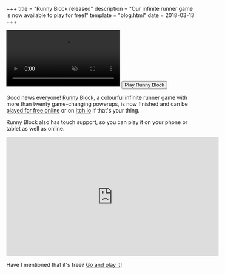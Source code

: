 +++
title = "Runny Block released"
description = "Our infinite runner game is now available to play for free!"
template = "blog.html"
date = 2018-03-13
+++

<video src="/img/projects/runny-gif.mp4" autoplay loop muted class="feature-image"></video>
<a href="http://www.runnyblock.com" title="Play our latest game here" class="game-link">
    <button class="nav-link button">Play Runny Block</button>
</a>

Good news everyone! [Runny Block](https://www.runnyblock.com), a colourful infinite runner game with more than twenty game-changing powerups, is now finished and can be [played for free online](https://www.runnyblock.com) or on [Itch.io](https://unsensible.itch.io/runnyblock) if that's your thing.

Runny Block also has touch support, so you can play it on your phone or tablet as well as online.

<iframe width="560" height="315" src="https://www.youtube.com/embed/rX49g9RI8PQ" frameborder="0" allow="autoplay; encrypted-media" allowfullscreen></iframe>

Have I mentioned that it's free? [Go and play it](https://www.runnyblock.com)!
